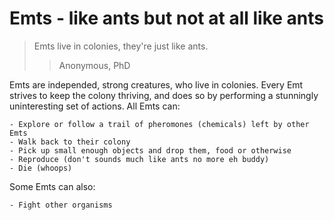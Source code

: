 # Emts - like ants but not at all like ants

> Emts live in colonies, they're just like ants. 
> > Anonymous, PhD

Emts are independed, strong creatures, who live in colonies. Every Emt strives to keep the colony thriving, and does so by performing a stunningly uninteresting set of actions. All Emts can:

	- Explore or follow a trail of pheromones (chemicals) left by other Emts
	- Walk back to their colony
	- Pick up small enough objects and drop them, food or otherwise
	- Reproduce (don't sounds much like ants no more eh buddy)
	- Die (whoops)

Some Emts can also:
	
	- Fight other organisms
